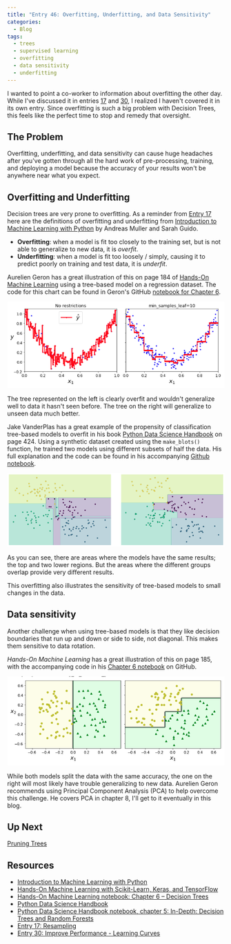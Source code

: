 ```yaml
---
title: "Entry 46: Overfitting, Underfitting, and Data Sensitivity"
categories:
  - Blog
tags:
  - trees
  - supervised learning
  - overfitting
  - data sensitivity
  - underfitting
---
```


I wanted to point a co-worker to information about overfitting the other day. While I've discussed it in entries [17](https://julielinx.github.io/blog/17_resampling/) and [30](https://julielinx.github.io/blog/30_learning_curves_imp_perform/), I realized I haven't covered it in its own entry. Since overfitting is such a big problem with Decision Trees, this feels like the perfect time to stop and remedy that oversight.

## The Problem

Overfitting, underfitting, and data sensitivity can cause huge headaches after you've gotten through all the hard work of pre-processing, training, and deploying a model because the accuracy of your results won't be anywhere near what you expect.

## Overfitting and Underfitting 

Decision trees are very prone to overfitting. As a reminder from [Entry 17](https://julielinx.github.io/blog/17_resampling/) here are the definitions of overfitting and underfitting from [Introduction to Machine Learning with Python](https://www.amazon.com/Introduction-Machine-Learning-Python-Scientists/dp/1449369413/ref=sr_1_15?keywords=scikit+learn&qid=1583195970&s=books&sr=1-15) by Andreas Muller and Sarah Guido.

- **Overfitting**: when a model is fit too closely to the training set, but is not able to generalize to new data, it is *overfit*.
- **Underfitting**: when a model is fit too loosely / simply, causing it to predict poorly on training and test data, it is *underfit*.

Aurelien Geron has a great illustration of this on page 184 of [Hands-On Machine Learning](https://www.amazon.com/Hands-Machine-Learning-Scikit-Learn-TensorFlow/dp/1492032646) using a tree-based model on a regression dataset. The code for this chart can be found in Geron's GitHub [notebook for Chapter 6](https://github.com/ageron/handson-ml2/blob/master/06_decision_trees.ipynb).

![HOML overfit](https://github.com/julielinx/datascience_diaries/blob/master/03_supervised_learning/02_tree_based/images/ml2_overfitting.png?raw=true)

The tree represented on the left is clearly overfit and wouldn't generalize well to data it hasn't seen before. The tree on the right will generalize to unseen data much better.

Jake VanderPlas has a great example of the propensity of classification tree-based models to overfit in his book [Python Data Science Handbook](https://jakevdp.github.io/PythonDataScienceHandbook/) on page 424. Using a synthetic dataset created using the `make_blots()` function, he trained two models using different subsets of half the data. His full explanation and the code can be found in his accompanying [Github notebook](https://github.com/jakevdp/PythonDataScienceHandbook/blob/master/notebooks/05.08-Random-Forests.ipynb).

![DSHandbook overfit](https://github.com/julielinx/datascience_diaries/blob/master/03_supervised_learning/02_tree_based/images/DSHandbook_tree_overfit.png?raw=true)

As you can see, there are areas where the models have the same results; the top and two lower regions. But the areas where the different groups overlap provide very different results.

This overfitting also illustrates the sensitivity of tree-based models to small changes in the data.

## Data sensitivity

Another challenge when using tree-based models is that they like decision boundaries that run up and down or side to side, not diagonal. This makes them sensitive to data rotation.

*Hands-On Machine Learning* has a great illustration of this on page 185, with the accompanying code in his [Chapter 6 notebook](https://github.com/ageron/handson-ml2/blob/master/06_decision_trees.ipynb) on GitHub.

![HOML data sensitivity](https://github.com/julielinx/datascience_diaries/blob/master/03_supervised_learning/02_tree_based/images/ml2_data_sensitivity.png?raw=true)

While both models split the data with the same accuracy, the one on the right will most likely have trouble generalizing to new data. Aurelien Geron recommends using Principal Component Analysis (PCA) to help overcome this challenge. He covers PCA in chapter 8, I'll get to it eventually in this blog.

## Up Next

[Pruning Trees](https://julielinx.github.io/blog/47_trees_pruning/)

## Resources

- [Introduction to Machine Learning with Python](https://www.amazon.com/Introduction-Machine-Learning-Python-Scientists/dp/1449369413)
- [Hands-On Machine Learning with Scikit-Learn, Keras, and TensorFlow](https://www.amazon.com/Hands-Machine-Learning-Scikit-Learn-TensorFlow/dp/1492032646)
- [Hands-On Machine Learning notebook: Chapter 6 – Decision Trees](https://github.com/ageron/handson-ml2/blob/master/06_decision_trees.ipynb)
- [Python Data Science Handbook](https://jakevdp.github.io/PythonDataScienceHandbook/)
- [Python Data Science Handbook notebook, chapter 5: In-Depth: Decision Trees and Random Forests](https://github.com/jakevdp/PythonDataScienceHandbook/blob/master/notebooks/05.08-Random-Forests.ipynb)
- [Entry 17: Resampling](https://julielinx.github.io/blog/17_resampling/)
- [Entry 30: Improve Performance - Learning Curves](https://julielinx.github.io/blog/30_learning_curves_imp_perform/)
